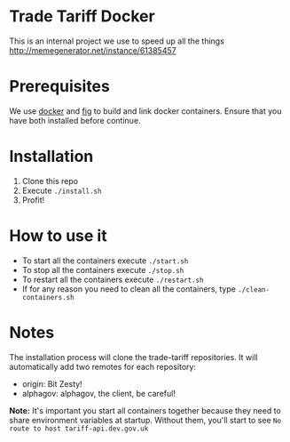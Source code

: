 Trade Tariff Docker
===================

This is an internal project we use to speed up all the things http://memegenerator.net/instance/61385457

# Prerequisites

We use [docker](https://www.docker.com/) and [fig](http://www.fig.sh/) to build and link docker containers.
Ensure that you have both installed before continue.

# Installation

1. Clone this repo
2. Execute `./install.sh`
3. Profit!

# How to use it

- To start all the containers execute `./start.sh`
- To stop all the containers execute `./stop.sh`
- To restart all the containers execute `./restart.sh`
- If for any reason you need to clean all the containers, type `./clean-containers.sh`

# Notes

The installation process will clone the trade-tariff repositories.
It will automatically add two remotes for each repository:
- origin: Bit Zesty!
- alphagov: alphagov, the client, be careful!

**Note:** It's important you start all containers together because they need to share environment variables at startup. Without them, you'll start to see `No route to host tariff-api.dev.gov.uk`
